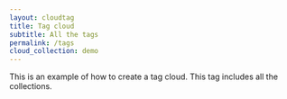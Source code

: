 ```yaml
---
layout: cloudtag
title: Tag cloud
subtitle: All the tags
permalink: /tags
cloud_collection: demo
---
```


This is an example of how to create a tag cloud. This tag includes all the collections.
